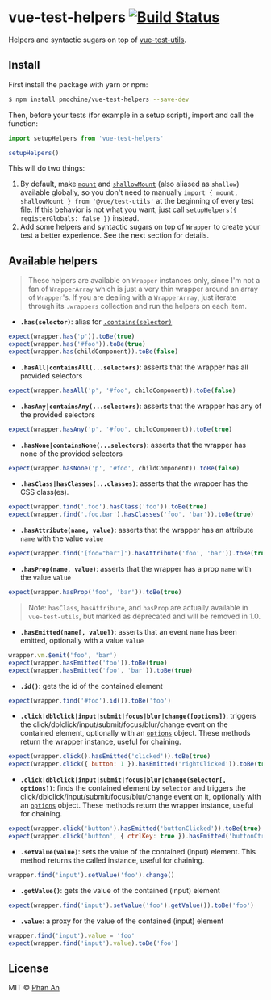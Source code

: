 # vue-test-helpers [![Build Status](https://travis-ci.org/phanan/vue-test-helpers.svg?branch=master)](https://travis-ci.org/phanan/vue-test-helpers)

Helpers and syntactic sugars on top of [vue-test-utils](https://github.com/vuejs/vue-test-utils).

## Install

First install the package with yarn or npm:

```bash
$ npm install pmochine/vue-test-helpers --save-dev
```

Then, before your tests (for example in a setup script), import and call the function:

```js
import setupHelpers from 'vue-test-helpers'

setupHelpers()
```

This will do two things:

1. By default, make [`mount`](https://vue-test-utils.vuejs.org/api/#mount) and [`shallowMount`](https://vue-test-utils.vuejs.org/api/#shallowmount) (also aliased as `shallow`) available globally, so you don't need to manually `import { mount, shallowMount } from '@vue/test-utils'` at the beginning of every test file. If this behavior is not what you want, just call `setupHelpers({ registerGlobals: false })` instead.
2. Add some helpers and syntactic sugars on top of `Wrapper` to create your test a better experience. See the next section for details.

## Available helpers

> These helpers are available on `Wrapper` instances only, since I'm not a fan of `WrapperArray` which is just a very thin wrapper around an array of `Wrapper`'s. If you are dealing with a `WrapperArray`, just iterate through its `.wrappers` collection and run the helpers on each item.

* **`.has(selector)`**: alias for [`.contains(selector)`](https://vue-test-utils.vuejs.org/api/wrapper-array/contains.html)
```js
expect(wrapper.has('p')).toBe(true)
expect(wrapper.has('#foo')).toBe(true)
expect(wrapper.has(childComponent)).toBe(false)
```
* **`.hasAll|containsAll(...selectors)`**: asserts that the wrapper has all provided selectors
```js
expect(wrapper.hasAll('p', '#foo', childComponent)).toBe(false)
```
* **`.hasAny|containsAny(...selectors)`**: asserts that the wrapper has any of the provided selectors
```js
expect(wrapper.hasAny('p', '#foo', childComponent)).toBe(true)
```
* **`.hasNone|containsNone(...selectors)`**: asserts that the wrapper has none of the provided selectors
```js
expect(wrapper.hasNone('p', '#foo', childComponent)).toBe(false)
```
* **`.hasClass|hasClasses(...classes)`**: asserts that the wrapper has the CSS class(es).
```js
expect(wrapper.find('.foo').hasClass('foo')).toBe(true)
expect(wrapper.find('.foo.bar').hasClasses('foo', 'bar')).toBe(true)
```
* **`.hasAttribute(name, value)`**: asserts that the wrapper has an attribute `name` with the value `value`
```js
expect(wrapper.find('[foo="bar"]').hasAttribute('foo', 'bar')).toBe(true)
```
* **`.hasProp(name, value)`**: asserts that the wrapper has a prop `name` with the value `value`
```js
expect(wrapper.hasProp('foo', 'bar')).toBe(true)
```
> Note: `hasClass`, `hasAttribute`, and `hasProp` are actually available in `vue-test-utils`, but marked as deprecated and will be removed in 1.0.
* **`.hasEmitted(name[, value])`**: asserts that an event `name` has been emitted, optionally with a value `value`
```js
wrapper.vm.$emit('foo', 'bar')
expect(wrapper.hasEmitted('foo')).toBe(true)
expect(wrapper.hasEmitted('foo', 'bar')).toBe(true)
```
* **`.id()`**: gets the id of the contained element
```js
expect(wrapper.find('#foo').id()).toBe('foo')
```
* **`.click|dblclick|input|submit|focus|blur|change([options])`**: triggers the click/dblclick/input/submit/focus/blur/change event on the contained element, optionally with an [`options`](https://vue-test-utils.vuejs.org/guides/#testing-key-mouse-and-other-dom-events) object. These methods return the wrapper instance, useful for chaining.
```js
expect(wrapper.click().hasEmitted('clicked')).toBe(true)
expect(wrapper.click({ button: 1 }).hasEmitted('rightClicked')).toBe(true)
```
* **`.click|dblclick|input|submit|focus|blur|change(selector[, options])`**: finds the contained element by `selector` and triggers the click/dblclick/input/submit/focus/blur/change event on it, optionally with an [`options`](https://vue-test-utils.vuejs.org/guides/#testing-key-mouse-and-other-dom-events) object. These methods return the wrapper instance, useful for chaining.
```js
expect(wrapper.click('button').hasEmitted('buttonClicked')).toBe(true)
expect(wrapper.click('button', { ctrlKey: true }).hasEmitted('buttonCtrlClicked')).toBe(true)
```
* **`.setValue(value)`**: sets the value of the contained (input) element. This method returns the called instance, useful for chaining.
```js
wrapper.find('input').setValue('foo').change()
```
* **`.getValue()`**: gets the value of the contained (input) element
```js
expect(wrapper.find('input').setValue('foo').getValue()).toBe('foo')
```
* **`.value`**: a proxy for the value of the contained (input) element
```js
wrapper.find('input').value = 'foo'
expect(wrapper.find('input').value).toBe('foo')
```

## License

MIT © [Phan An](https://phanan.net)
